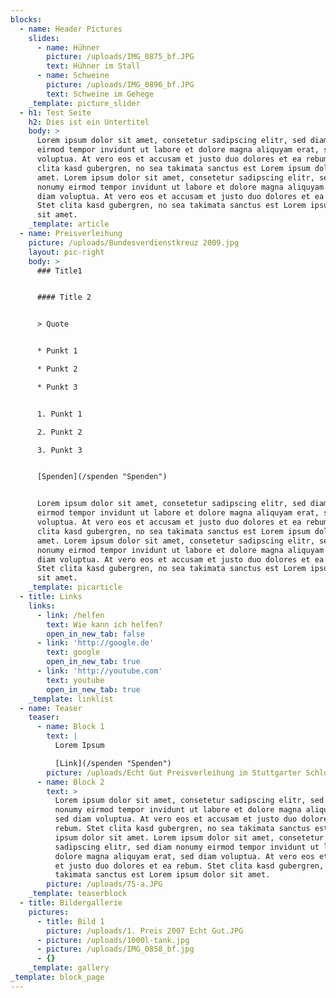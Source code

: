 ```yaml
---
blocks:
  - name: Header Pictures
    slides:
      - name: Hühner
        picture: /uploads/IMG_0875_bf.JPG
        text: Hühner im Stall
      - name: Schweine
        picture: /uploads/IMG_0896_bf.JPG
        text: Schweine im Gehege
    _template: picture_slider
  - h1: Test Seite
    h2: Dies ist ein Untertitel
    body: >
      Lorem ipsum dolor sit amet, consetetur sadipscing elitr, sed diam nonumy
      eirmod tempor invidunt ut labore et dolore magna aliquyam erat, sed diam
      voluptua. At vero eos et accusam et justo duo dolores et ea rebum. Stet
      clita kasd gubergren, no sea takimata sanctus est Lorem ipsum dolor sit
      amet. Lorem ipsum dolor sit amet, consetetur sadipscing elitr, sed diam
      nonumy eirmod tempor invidunt ut labore et dolore magna aliquyam erat, sed
      diam voluptua. At vero eos et accusam et justo duo dolores et ea rebum.
      Stet clita kasd gubergren, no sea takimata sanctus est Lorem ipsum dolor
      sit amet.
    _template: article
  - name: Preisverleihung
    picture: /uploads/Bundesverdienstkreuz 2009.jpg
    layout: pic-right
    body: >
      ### Title1


      #### Title 2


      > Quote


      * Punkt 1

      * Punkt 2

      * Punkt 3


      1. Punkt 1

      2. Punkt 2

      3. Punkt 3


      [Spenden](/spenden "Spenden")


      Lorem ipsum dolor sit amet, consetetur sadipscing elitr, sed diam nonumy
      eirmod tempor invidunt ut labore et dolore magna aliquyam erat, sed diam
      voluptua. At vero eos et accusam et justo duo dolores et ea rebum. Stet
      clita kasd gubergren, no sea takimata sanctus est Lorem ipsum dolor sit
      amet. Lorem ipsum dolor sit amet, consetetur sadipscing elitr, sed diam
      nonumy eirmod tempor invidunt ut labore et dolore magna aliquyam erat, sed
      diam voluptua. At vero eos et accusam et justo duo dolores et ea rebum.
      Stet clita kasd gubergren, no sea takimata sanctus est Lorem ipsum dolor
      sit amet.
    _template: picarticle
  - title: Links
    links:
      - link: /helfen
        text: Wie kann ich helfen?
        open_in_new_tab: false
      - link: 'http://google.de'
        text: google
        open_in_new_tab: true
      - link: 'http://youtube.com'
        text: youtube
        open_in_new_tab: true
    _template: linklist
  - name: Teaser
    teaser:
      - name: Block 1
        text: |
          Lorem Ipsum

          [Link](/spenden "Spenden")
        picture: /uploads/Echt Gut Preisverleihung im Stuttgarter Schloss.JPG
      - name: Block 2
        text: >
          Lorem ipsum dolor sit amet, consetetur sadipscing elitr, sed diam
          nonumy eirmod tempor invidunt ut labore et dolore magna aliquyam erat,
          sed diam voluptua. At vero eos et accusam et justo duo dolores et ea
          rebum. Stet clita kasd gubergren, no sea takimata sanctus est Lorem
          ipsum dolor sit amet. Lorem ipsum dolor sit amet, consetetur
          sadipscing elitr, sed diam nonumy eirmod tempor invidunt ut labore et
          dolore magna aliquyam erat, sed diam voluptua. At vero eos et accusam
          et justo duo dolores et ea rebum. Stet clita kasd gubergren, no sea
          takimata sanctus est Lorem ipsum dolor sit amet.
        picture: /uploads/75-a.JPG
    _template: teaserblock
  - title: Bildergallerie
    pictures:
      - title: Bild 1
        picture: /uploads/1. Preis 2007 Echt Gut.JPG
      - picture: /uploads/1000l-tank.jpg
      - picture: /uploads/IMG_0858_bf.jpg
      - {}
    _template: gallery
_template: block_page
---
```


